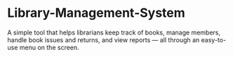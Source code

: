 # Library-Management-System
A simple tool that helps librarians keep track of books, manage members, handle book issues and returns, and view reports — all through an easy-to-use menu on the screen.
